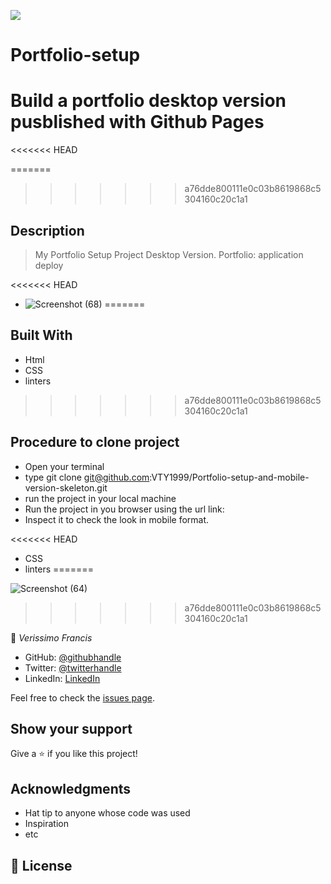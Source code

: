 ![](https://img.shields.io/badge/Microverse-blueviolet)
# Portfolio-setup
# Build a portfolio desktop version pusblished with Github Pages

<<<<<<< HEAD

=======
>>>>>>> a76dde800111e0c03b8619868c5304160c20c1a1

## Description
> My Portfolio Setup Project Desktop Version.
> Portfolio: application deploy

<<<<<<< HEAD
- ![Screenshot (68)](https://user-images.githubusercontent.com/75728472/145391695-0f25c2be-9b72-4131-b5e0-3019d9eb3d3a.png)
=======
## Built With
- Html
- CSS
- linters
>>>>>>> a76dde800111e0c03b8619868c5304160c20c1a1


## Procedure to clone project
- Open your terminal
- type git clone git@github.com:VTY1999/Portfolio-setup-and-mobile-version-skeleton.git
- run the project in your local machine
- Run the project in you browser using the url link:
- Inspect it to check the look in mobile format.

<<<<<<< HEAD
- CSS
- linters
=======

![Screenshot (64)](https://user-images.githubusercontent.com/75728472/145841553-7b46f432-6fd1-4f17-ab47-b6b1ebeca428.png)

>>>>>>> a76dde800111e0c03b8619868c5304160c20c1a1

👤 *Verissimo Francis*

- GitHub: [@githubhandle](https://github.com/VTY1999)
- Twitter: [@twitterhandle](https://twitter.com/verissimoty?s=09)
- LinkedIn: [LinkedIn](https://www.linkedin.com/in/francis-verissimo-b5b4521b1/)

Feel free to check the [issues page](../../issues/).

## Show your support

Give a ⭐️ if you like this project!

## Acknowledgments

- Hat tip to anyone whose code was used
- Inspiration
- etc

## 📝 License
